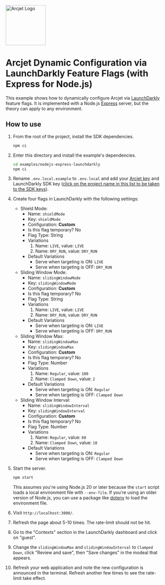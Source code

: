 <a href="https://arcjet.com" target="_arcjet-home">
  <picture>
    <source media="(prefers-color-scheme: dark)" srcset="https://arcjet.com/logo/arcjet-dark-lockup-voyage-horizontal.svg">
    <img src="https://arcjet.com/logo/arcjet-light-lockup-voyage-horizontal.svg" alt="Arcjet Logo" height="128" width="auto">
  </picture>
</a>

# Arcjet Dynamic Configuration via LaunchDarkly Feature Flags (with Express for Node.js)

This example shows how to dynamically configure Arcjet via
[LaunchDarkly](https://launchdarkly.com) feature flags. It is implemented with a Node.js
[Express](https://expressjs.com/) server, but the theory can apply to any environment.

## How to use

1. From the root of the project, install the SDK dependencies.

   ```bash
   npm ci
   ```

2. Enter this directory and install the example's dependencies.

   ```bash
   cd examples/nodejs-express-launchdarkly
   npm ci
   ```

3. Rename `.env.local.example` to `.env.local` and add your [Arcjet key](https://app.arcjet.com)
and LaunchDarkly SDK key ([click on the project name in this list to be taken to the SDK
keys](https://app.launchdarkly.com/settings/projects)).

4. Create four flags in LaunchDarkly with the following settings:
   - Shield Mode:
      - Name: `shieldMode`
      - Key: `shieldMode`
      - Configuration: **Custom**
      - Is this flag temporary? No
      - Flag Type: String
      - Variations
         1. Name: `LIVE`, value: `LIVE`
         2. Name: `DRY_RUN`, value: `DRY_RUN`
      - Default Variations
         * Serve when targeting is ON: `LIVE`
         * Serve when targeting is OFF: `DRY_RUN`
   - Sliding Window Mode:
      - Name: `slidingWindowMode`
      - Key: `slidingWindowMode`
      - Configuration: **Custom**
      - Is this flag temporary? No
      - Flag Type: String
      - Variations
         1. Name: `LIVE`, value: `LIVE`
         2. Name: `DRY_RUN`, value: `DRY_RUN`
      - Default Variations
         * Serve when targeting is ON: `LIVE`
         * Serve when targeting is OFF: `DRY_RUN`
   - Sliding Window Max:
      - Name: `slidingWindowMax`
      - Key: `slidingWindowMax`
      - Configuration: **Custom**
      - Is this flag temporary? No
      - Flag Type: Number
      - Variations
         1. Name: `Regular`, value: `100`
         2. Name: `Clamped Down`, value: `2`
      - Default Variations
         * Serve when targeting is ON: `Regular`
         * Serve when targeting is OFF: `Clamped Down`
   - Sliding Window Interval:
      - Name: `slidingWindowInterval`
      - Key: `slidingWindowInterval`
      - Configuration: **Custom**
      - Is this flag temporary? No
      - Flag Type: Number
      - Variations
         1. Name: `Regular`, value: `60`
         2. Name: `Clamped Down`, value: `10`
      - Default Variations
         * Serve when targeting is ON: `Regular`
         * Serve when targeting is OFF: `Clamped Down`

5. Start the server.

   ```bash
   npm start
   ```

   This assumes you're using Node.js 20 or later because the `start` script
   loads a local environment file with `--env-file`. If you're using an older
   version of Node.js, you can use a package like
   [dotenv](https://www.npmjs.com/package/dotenv) to load the environment file.

6. Visit `http://localhost:3000/`.

7. Refresh the page about 5-10 times. The rate-limit should not be hit.

8. Go to the "Contexts" section in the LaunchDarkly dashboard and click on "guest".

9. Change the `slidingWindowMax` and `slidingWindowInterval` to `Clamped Down`,
click "Review and save", then "Save changes" in the modeal that appears.

10. Refresh your web application and note the new configuration is announced in
the terminal. Refresh another few times to see the rate-limit take effect.
